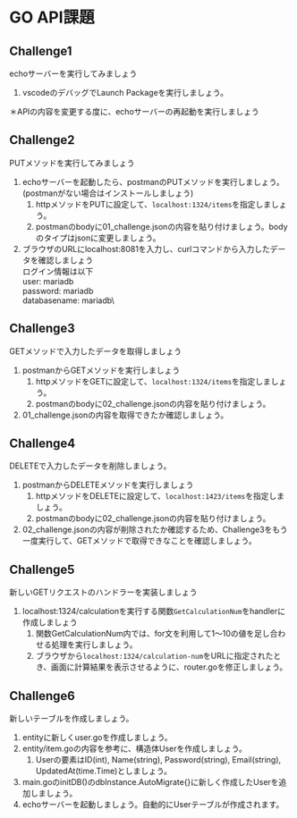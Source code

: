 # GO API課題

## Challenge1
echoサーバーを実行してみましょう
1. vscodeのデバッグでLaunch Packageを実行しましょう。

＊APIの内容を変更する度に、echoサーバーの再起動を実行しましょう

## Challenge2
PUTメソッドを実行してみましょう
1. echoサーバーを起動したら、postmanのPUTメソッドを実行しましょう。(postmanがない場合はインストールしましょう)
    1. httpメソッドをPUTに設定して、`localhost:1324/items`を指定しましょう。
    1. postmanのbodyに01_challenge.jsonの内容を貼り付けましょう。bodyのタイプはjsonに変更しましょう。
1. ブラウザのURLにlocalhost:8081を入力し、curlコマンドから入力したデータを確認しましょう\
ログイン情報は以下 \
user: mariadb\
password: mariadb\
databasename: mariadb\


## Challenge3
GETメソッドで入力したデータを取得しましょう
1. postmanからGETメソッドを実行しましょう
    1. httpメソッドをGETに設定して、`localhost:1324/items`を指定しましょう。
    1. postmanのbodyに02_challenge.jsonの内容を貼り付けましょう。
1. 01_challenge.jsonの内容を取得できたか確認しましょう。


## Challenge4
DELETEで入力したデータを削除しましょう。
1. postmanからDELETEメソッドを実行しましょう
    1. httpメソッドをDELETEに設定して、`localhost:1423/items`を指定しましょう。
    1. postmanのbodyに02_challenge.jsonの内容を貼り付けましょう。
1. 02_challenge.jsonの内容が削除されたか確認するため、Challenge3をもう一度実行して、GETメソッドで取得できなことを確認しましょう。


## Challenge5
新しいGETリクエストのハンドラーを実装しましょう
1. localhost:1324/calculationを実行する関数`GetCalculationNum`をhandlerに作成しましょう
    1. 関数GetCalculationNum内では、for文を利用して1～10の値を足し合わせる処理を実行しましょう。
    1. ブラウザから`localhost:1324/calculation-num`をURLに指定されたとき、画面に計算結果を表示させるように、router.goを修正しましょう。


## Challenge6
新しいテーブルを作成しましょう。
1. entityに新しくuser.goを作成しましょう。
1. entity/item.goの内容を参考に、構造体Userを作成しましょう。
    1. Userの要素はID(int), Name(string), Password(string), Email(string), UpdatedAt(time.Time)としましょう。
1. main.goのinitDB()のdbInstance.AutoMigrate{}に新しく作成したUserを追加しましょう。
1. echoサーバーを起動しましょう。自動的にUserテーブルが作成されます。 